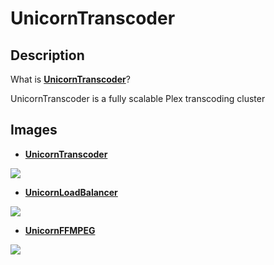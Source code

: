 # UnicornTranscoder

## Description
What is **[UnicornTranscoder](https://github.com/UnicornTranscoder)**?

UnicornTranscoder is a fully scalable Plex transcoding cluster

## Images

- **[UnicornTranscoder](https://github.com/Starbix/dockerimages/tree/master/unicorn-transcoder/transcoder)**

[![](https://images.microbadger.com/badges/image/starbix/unicorn-transcoder.svg)](http://microbadger.com/images/starbix/unicorn-transcoder)
- **[UnicornLoadBalancer](https://github.com/Starbix/dockerimages/tree/master/unicorn-transcoder/load-balancer)**

[![](https://images.microbadger.com/badges/image/starbix/unicorn-loadbalancer.svg)](http://microbadger.com/images/starbix/unicorn-loadbalancer)
- **[UnicornFFMPEG](https://github.com/Starbix/dockerimages/tree/master/unicorn-transcoder/ffmpeg)**

[![](https://images.microbadger.com/badges/image/starbix/unicorn-plex.svg)](http://microbadger.com/images/starbix/unicorn-plex)
